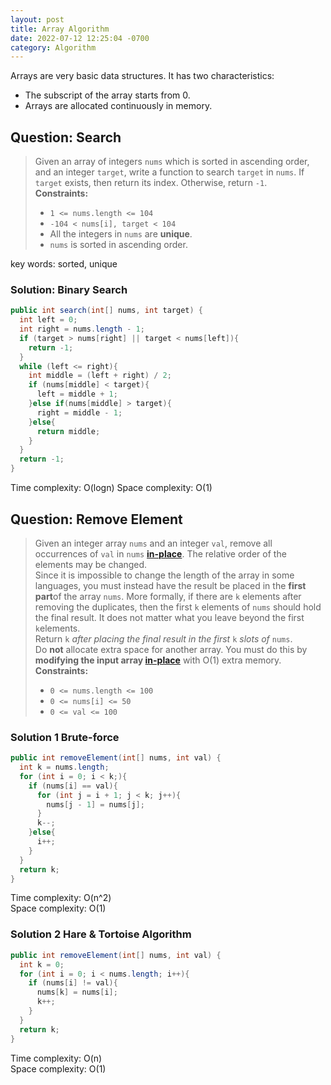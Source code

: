 ```yaml
---
layout: post
title: Array Algorithm
date: 2022-07-12 12:25:04 -0700
category: Algorithm
---
```


Arrays are very basic data structures. It has two characteristics:

- The subscript of the array starts from 0.
- Arrays are allocated continuously in memory.

## Question: Search

> Given an array of integers `nums` which is sorted in ascending order, and an integer `target`, write a function to search `target` in `nums`. If `target` exists, then return its index. Otherwise, return `-1`.  
> **Constraints:**
>
> - `1 <= nums.length <= 104`
> - `-104 < nums[i], target < 104`
> - All the integers in `nums` are **unique**.
> - `nums` is sorted in ascending order.

key words: sorted, unique

### Solution: Binary Search

```java
public int search(int[] nums, int target) {
  int left = 0;
  int right = nums.length - 1;
  if (target > nums[right] || target < nums[left]){
    return -1;
  }
  while (left <= right){
    int middle = (left + right) / 2;
    if (nums[middle] < target){
      left = middle + 1;
    }else if(nums[middle] > target){
      right = middle - 1;
    }else{
      return middle;
    }
  }
  return -1;
}
```

Time complexity: O(logn)
Space complexity: O(1)

## Question: Remove Element

> Given an integer array `nums` and an integer `val`, remove all occurrences of `val` in `nums` [**in-place**](https://en.wikipedia.org/wiki/In-place_algorithm). The relative order of the elements may be changed.  
> Since it is impossible to change the length of the array in some languages, you must instead have the result be placed in the **first part**of the array `nums`. More formally, if there are `k` elements after removing the duplicates, then the first `k` elements of `nums` should hold the final result. It does not matter what you leave beyond the first `k`elements.  
> Return `k` _after placing the final result in the first_ `k` _slots of_ `nums`.  
> Do **not** allocate extra space for another array. You must do this by **modifying the input array [in-place](https://en.wikipedia.org/wiki/In-place_algorithm)** with O(1) extra memory.  
> **Constraints:**
>
> - `0 <= nums.length <= 100`
> - `0 <= nums[i] <= 50`
> - `0 <= val <= 100`

### Solution 1 Brute-force

```java
public int removeElement(int[] nums, int val) {
  int k = nums.length;
  for (int i = 0; i < k;){
    if (nums[i] == val){
      for (int j = i + 1; j < k; j++){
        nums[j - 1] = nums[j];
      }
      k--;
    }else{
      i++;
    }
  }
  return k;
}
```

Time complexity: O(n^2)  
Space complexity: O(1)

### Solution 2 Hare & Tortoise Algorithm

```java
public int removeElement(int[] nums, int val) {
  int k = 0;
  for (int i = 0; i < nums.length; i++){
    if (nums[i] != val){
      nums[k] = nums[i];
      k++;
    }
  }
  return k;
}
```

Time complexity: O(n)  
Space complexity: O(1)
